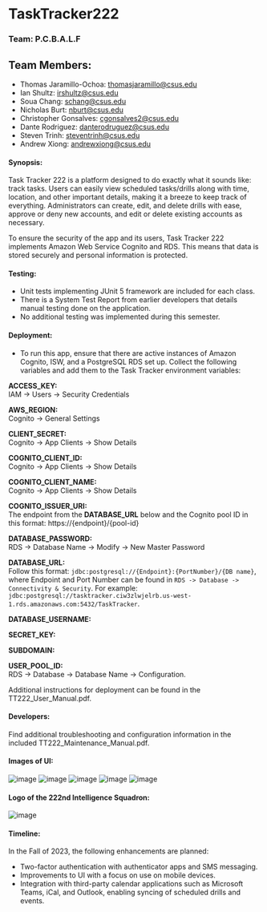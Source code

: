 # TaskTracker222
### Team: P.C.B.A.L.F

## Team Members:
*   Thomas Jaramillo-Ochoa: thomasjaramillo@csus.edu
*   Ian Shultz: irshultz@csus.edu
*   Soua Chang: schang@csus.edu
*   Nicholas Burt: nburt@csus.edu
*   Christopher Gonsalves: cgonsalves2@csus.edu
*   Dante Rodriguez: danterodruguez@csus.edu
*   Steven Trinh: steventrinh@csus.edu
*   Andrew Xiong: andrewxiong@csus.edu

#### Synopsis:
Task Tracker 222 is a platform designed to do exactly what it sounds like: track tasks. Users can easily view scheduled tasks/drills along with time, location, and other important details, making it a breeze to keep track of everything. Administrators can create, edit, and delete drills with ease, approve or deny new accounts, and edit or delete existing accounts as necessary.

To ensure the security of the app and its users, Task Tracker 222 implements Amazon Web Service Cognito and RDS. This means that data is stored securely and personal information is protected.

#### Testing:
- Unit tests implementing JUnit 5 framework are included for each class.
- There is a System Test Report from earlier developers that details manual testing done on the application.
- No additional testing was implemented during this semester.

#### Deployment:
- To run this app, ensure that there are active instances of Amazon Cognito, ISW, and a PostgreSQL RDS set up. Collect the following variables and add them to the Task Tracker environment variables:

**ACCESS_KEY:**  
IAM -> Users -> Security Credentials

**AWS_REGION:**  
Cognito -> General Settings

**CLIENT_SECRET:**  
Cognito -> App Clients -> Show Details

**COGNITO_CLIENT_ID:**  
Cognito -> App Clients -> Show Details

**COGNITO_CLIENT_NAME:**  
Cognito -> App Clients -> Show Details

**COGNITO_ISSUER_URI:**  
The endpoint from the **DATABASE_URL** below and the Cognito pool ID in this format: https://{endpoint}/{pool-id}

**DATABASE_PASSWORD:**  
RDS -> Database Name -> Modify -> New Master Password

**DATABASE_URL:**  
Follow this format: `jdbc:postgresql://{Endpoint}:{PortNumber}/{DB name}`, where Endpoint and Port Number can be found in `RDS -> Database -> Connectivity & Security`. For example: `jdbc:postgresql://tasktracker.ciw3zlwjelrb.us-west-1.rds.amazonaws.com:5432/TaskTracker`.

**DATABASE_USERNAME:**
    
**SECRET_KEY:**
    
**SUBDOMAIN:**
    
**USER_POOL_ID:**  
RDS -> Database -> Database Name -> Configuration.




Additional instructions for deployment can be found in the TT222_User_Manual.pdf.

#### Developers:
Find additional troubleshooting and configuration information in the included TT222_Maintenance_Manual.pdf.

#### Images of UI:

![image](images/drill_manager.png)
![image](images/drill_schedule.png)
![image](images/drills_erd.png)
![image](images/user_manager.png)
![image](images/users_erd.png)

#### Logo of the 222nd Intelligence Squadron:

![image](images/222_ISS.png)

#### Timeline:
In the Fall of 2023, the following enhancements are planned:
- Two-factor authentication with authenticator apps and SMS messaging.
- Improvements to UI with a focus on use on mobile devices.
- Integration with third-party calendar applications such as Microsoft Teams, iCal, and Outlook, enabling syncing of scheduled drills and events.
